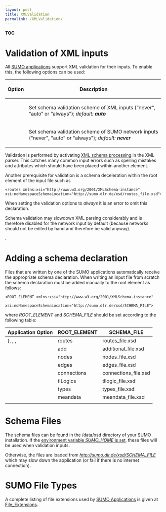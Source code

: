 ```yaml
---
layout: post
title: XMLValidation
permalink: /XMLValidation/
---
```


__TOC__

Validation of XML inputs
========================

All [SUMO applications](/Sumo_at_a_Glance#Included_Applications "wikilink") support XML validation for their inputs. To enable this, the following options can be used:

<table>
<thead>
<tr class="header">
<th><p>Option</p></th>
<th><p>Description</p></th>
</tr>
</thead>
<tbody>
<tr class="odd">
<td>
<p><br />
</p></td>
<td><p>Set schema validation scheme of XML inputs (“never”, “auto” or “always”); <em>default: <strong>auto</strong></em></p></td>
</tr>
<tr class="even">
<td></td>
<td><p>Set schema validation scheme of SUMO network inputs (“never”, “auto” or “always”); <em>default: <strong>never</strong></em></p></td>
</tr>
<tr class="odd">
</tr>
</tbody>
</table>

Validation is performed by activating [XML schema processing](https://xerces.apache.org/xerces-c/schema-3.html) in the XML parser. This catches many common input errors such as spelling mistakes and attributes which should have been placed within another element.

Another prerequisite for validation is a schema deceleration within the root element of the input file such as

    <routes xmlns:xsi="http://www.w3.org/2001/XMLSchema-instance" xsi:noNamespaceSchemaLocation="http://sumo.dlr.de/xsd/routes_file.xsd">

When setting the validation options to *always* it is an error to omit this declaration.

Schema validation may slowdown XML parsing considerably and is therefore disabled for the network input by default (because networks should not be edited by hand and therefore be valid anyway).

.

Adding a schema declaration
===========================

Files that are written by one of the SUMO applications automatically receive the appropriate schema declaration. When writing an input file from scratch the schema declaration must be added manually to the root element as follows:

    <ROOT_ELEMENT xmlns:xsi="http://www.w3.org/2001/XMLSchema-instance"
         xsi:noNamespaceSchemaLocation="http://sumo.dlr.de/xsd/SCHEMA_FILE">

where *ROOT_ELEMENT* and *SCHEMA_FILE* should be set according to the following table:

| Application Option | ROOT_ELEMENT | SCHEMA_FILE          |
|--------------------|---------------|-----------------------|
| }, , ,             | routes        | routes_file.xsd      |
|                    | add           | additional_file.xsd  |
|                    | nodes         | nodes_file.xsd       |
|                    | edges         | edges_file.xsd       |
|                    | connections   | connections_file.xsd |
|                    | tlLogics      | tllogic_file.xsd     |
|                    | types         | types_file.xsd       |
|                    | meandata      | meandata_file.xsd    |
||

Schema Files
============

The schema files can be found in the /data/xsd directory of your SUMO installation. If the [environment variable *SUMO_HOME* is set](/Basics/Basic_Computer_Skills#Additional_Environment_Variables "wikilink"), these files will be used when validation inputs.

Otherwise, the files are loaded from *<http://sumo.dlr.de/xsd/SCHEMA_FILE>* which may slow down the application (or fail if there is no internet connection).

SUMO File Types
===============

A complete listing of file extensions used by [SUMO Applications](/Sumo_at_a_Glance#Included_Applications "wikilink") is given at [File_Extensions](/Other/File_Extensions "wikilink").